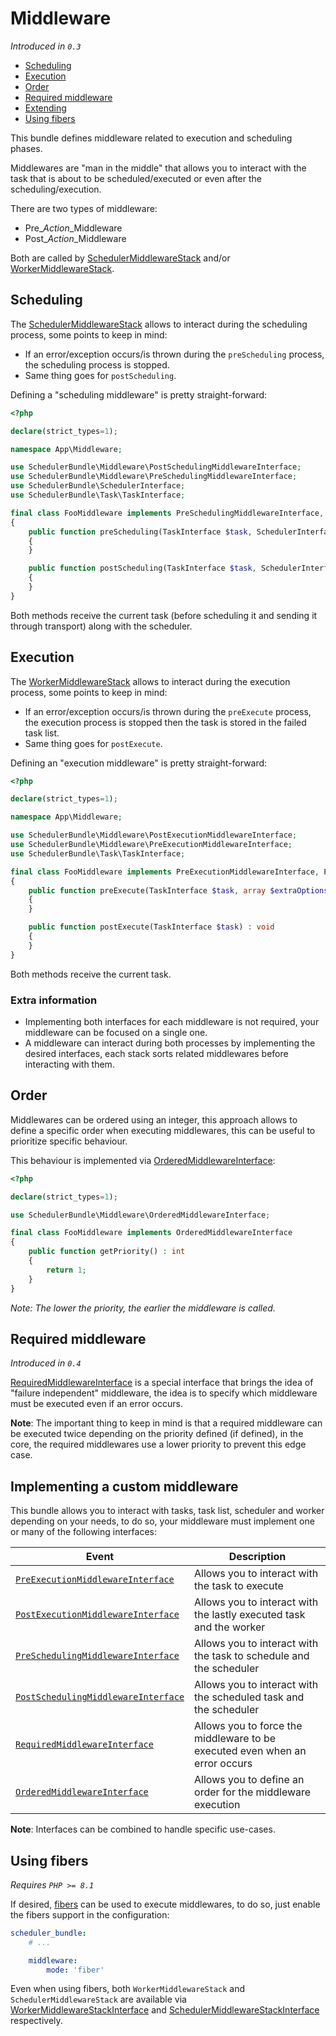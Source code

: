 # Middleware

_Introduced in `0.3`_

- [Scheduling](#Scheduling)
- [Execution](#Execution)
- [Order](#Order)
- [Required middleware](#required-middleware)
- [Extending](#implementing-a-custom-middleware)
- [Using fibers](#using-fibers)

This bundle defines middleware related to execution and scheduling phases.

Middlewares are "man in the middle" that allows you to interact with the task
that is about to be scheduled/executed or even after the scheduling/execution.

There are two types of middleware:

- Pre_*Action*_Middleware
- Post_*Action*_Middleware

Both are called by [SchedulerMiddlewareStack](../src/Middleware/SchedulerMiddlewareStack.php) and/or
[WorkerMiddlewareStack](../src/Middleware/WorkerMiddlewareStack.php).


## Scheduling

The [SchedulerMiddlewareStack](../src/Middleware/SchedulerMiddlewareStack.php) allows to interact
during the scheduling process, some points to keep in mind:

- If an error/exception occurs/is thrown during the `preScheduling` process, the scheduling process is stopped.
- Same thing goes for `postScheduling`.

Defining a "scheduling middleware" is pretty straight-forward:

```php
<?php

declare(strict_types=1);

namespace App\Middleware;

use SchedulerBundle\Middleware\PostSchedulingMiddlewareInterface;
use SchedulerBundle\Middleware\PreSchedulingMiddlewareInterface;
use SchedulerBundle\SchedulerInterface;
use SchedulerBundle\Task\TaskInterface;

final class FooMiddleware implements PreSchedulingMiddlewareInterface, PostSchedulingMiddlewareInterface
{
    public function preScheduling(TaskInterface $task, SchedulerInterface $scheduler) : void
    {
    }

    public function postScheduling(TaskInterface $task, SchedulerInterface $scheduler) : void
    {
    }
}
```

Both methods receive the current task (before scheduling it and sending it through transport) along with the scheduler.

## Execution

The [WorkerMiddlewareStack](../src/Middleware/WorkerMiddlewareStack.php) allows to interact
during the execution process, some points to keep in mind:

- If an error/exception occurs/is thrown during the `preExecute` process, 
  the execution process is stopped then the task is stored in the failed task list.
- Same thing goes for `postExecute`.

Defining an "execution middleware" is pretty straight-forward:

```php
<?php

declare(strict_types=1);

namespace App\Middleware;

use SchedulerBundle\Middleware\PostExecutionMiddlewareInterface;
use SchedulerBundle\Middleware\PreExecutionMiddlewareInterface;
use SchedulerBundle\Task\TaskInterface;

final class FooMiddleware implements PreExecutionMiddlewareInterface, PostExecutionMiddlewareInterface
{
    public function preExecute(TaskInterface $task, array $extraOptions = []): void
    {
    }

    public function postExecute(TaskInterface $task) : void
    {
    }
}
```

Both methods receive the current task.

### Extra information

- Implementing both interfaces for each middleware is not required, your middleware can be focused on a single one.
- A middleware can interact during both processes by implementing the desired interfaces, 
  each stack sorts related middlewares before interacting with them.

## Order

Middlewares can be ordered using an integer, this approach allows to define a specific order
when executing middlewares, this can be useful to prioritize specific behaviour.

This behaviour is implemented via [OrderedMiddlewareInterface](../src/Middleware/OrderedMiddlewareInterface.php):

```php
<?php

declare(strict_types=1);

use SchedulerBundle\Middleware\OrderedMiddlewareInterface;

final class FooMiddleware implements OrderedMiddlewareInterface
{
    public function getPriority() : int
    {
        return 1;
    }
}
```

_Note: The lower the priority, the earlier the middleware is called._

## Required middleware

_Introduced in `0.4`_

[RequiredMiddlewareInterface](../src/Middleware/RequiredMiddlewareInterface.php) is a special interface
that brings the idea of "failure independent" middleware, the idea is to specify which middleware must be 
executed even if an error occurs.

**Note**: The important thing to keep in mind is that a required middleware can be executed twice 
depending on the priority defined (if defined), in the core, 
the required middlewares use a lower priority to prevent this edge case.

## Implementing a custom middleware

This bundle allows you to interact with tasks, task list, scheduler and worker
depending on your needs, to do so, your middleware must implement one or many of the following interfaces:

| Event                                                                                          | Description                                                                 |
| -----------------------------------------------------------------------------------------------| ----------------------------------------------------------------------------|
| [`PreExecutionMiddlewareInterface`](../src/Middleware/PreExecutionMiddlewareInterface.php)     | Allows you to interact with the task to execute                             |
| [`PostExecutionMiddlewareInterface`](../src/Middleware/PostExecutionMiddlewareInterface.php)   | Allows you to interact with the lastly executed task and the worker         |
| [`PreSchedulingMiddlewareInterface`](../src/Middleware/PreSchedulingMiddlewareInterface.php)   | Allows you to interact with the task to schedule and the scheduler          |
| [`PostSchedulingMiddlewareInterface`](../src/Middleware/PostSchedulingMiddlewareInterface.php) | Allows you to interact with the scheduled task and the scheduler            |
| [`RequiredMiddlewareInterface`](../src/Middleware/RequiredMiddlewareInterface.php)             | Allows you to force the middleware to be executed even when an error occurs |
| [`OrderedMiddlewareInterface`](../src/Middleware/OrderedMiddlewareInterface.php)               | Allows you to define an order for the middleware execution                  |

**Note**: Interfaces can be combined to handle specific use-cases.

## Using fibers

_Requires `PHP >= 8.1`_

If desired, [fibers](https://www.php.net/manual/en/language.fibers.php) can be used to execute middlewares, 
to do so, just enable the fibers support in the configuration:

```yaml
scheduler_bundle:
    # ...

    middleware:
        mode: 'fiber'
```

Even when using fibers, both `WorkerMiddlewareStack` and `SchedulerMiddlewareStack` are available 
via [WorkerMiddlewareStackInterface](../src/Middleware/WorkerMiddlewareStackInterface.php)
and [SchedulerMiddlewareStackInterface](../src/Middleware/SchedulerMiddlewareStackInterface.php) respectively.
